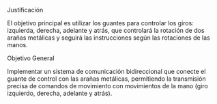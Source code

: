 Justificación

El objetivo principal es utilizar los guantes para controlar los giros: izquierda, derecha, adelante y atrás, que controlará la rotación de dos arañas metálicas y seguirá las instrucciones según las rotaciones de las manos.





 Objetivo General
 
Implementar un sistema de comunicación bidireccional que conecte el guante de control con las arañas metálicas, permitiendo la transmisión precisa de comandos de movimiento con movimientos de la mano (giro izquierdo, derecha, adelante y atrás).
 
